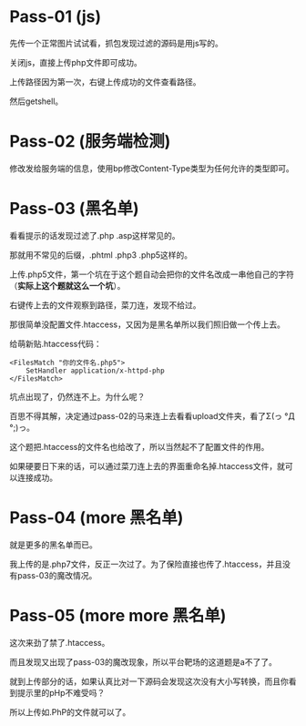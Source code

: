 # Pass-01 (js)

先传一个正常图片试试看，抓包发现过滤的源码是用js写的。

关闭js，直接上传php文件即可成功。

上传路径因为第一次，右键上传成功的文件查看路径。

然后getshell。

# Pass-02 (服务端检测)

修改发给服务端的信息，使用bp修改Content-Type类型为任何允许的类型即可。

# Pass-03 (黑名单)

看看提示的话发现过滤了.php .asp这样常见的。

那就用不常见的后缀，.phtml .php3 .php5这样的。

上传.php5文件，第一个坑在于这个题自动会把你的文件名改成一串他自己的字符（**实际上这个题就这么一个坑**）。

右键传上去的文件观察到路径，菜刀连，发现不给过。

那很简单没配置文件.htaccess，又因为是黑名单所以我们照旧做一个传上去。

给萌新贴.htaccess代码：

```
<FilesMatch "你的文件名.php5">
    SetHandler application/x-httpd-php
</FilesMatch>
```

坑点出现了，仍然连不上。为什么呢？

百思不得其解，决定通过pass-02的马来连上去看看upload文件夹，看了Σ(っ °Д °;)っ。

这个题把.htaccess的文件名也给改了，所以当然起不了配置文件的作用。

如果硬要日下来的话，可以通过菜刀连上去的界面重命名掉.htaccess文件，就可以连接成功。

# Pass-04 (more 黑名单)

就是更多的黑名单而已。

我上传的是.php7文件，反正一次过了。为了保险直接也传了.htaccess，并且没有pass-03的魔改情况。

# Pass-05 (more more 黑名单)

这次来劲了禁了.htaccess。

而且发现又出现了pass-03的魔改现象，所以平台靶场的这道题是a不了了。

就到上传部分的话，如果认真比对一下源码会发现这次没有大小写转换，而且你看到提示里的pHp不难受吗？

所以上传如.PhP的文件就可以了。



